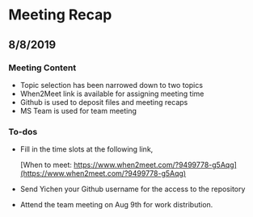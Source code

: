 # Meeting Recap
## 8/8/2019
### Meeting Content
- Topic selection has been narrowed down to two topics
- When2Meet link is available for assigning meeting time
- Github is used to deposit files and meeting recaps
- MS Team is used for team meeting
### To-dos
- Fill in the time slots at the following link, 

	[When to meet:   https://www.when2meet.com/?9499778-g5Aqg](https://www.when2meet.com/?9499778-g5Aqg)
	
- Send Yichen your Github username for the access to the repository

- Attend the team meeting on Aug 9th for work distribution.